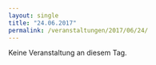 ```yaml
---
layout: single
title: "24.06.2017"
permalink: /veranstaltungen/2017/06/24/
---
```


Keine Veranstaltung an diesem Tag.
